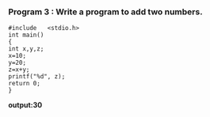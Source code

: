 ### Program 3 : Write a program to add two numbers.
```
#include   <stdio.h>
int main()
{
int x,y,z;
x=10;
y=20;
z=x+y;
printf("%d", z);
return 0;
} 
```
**output:30**
